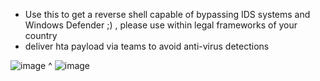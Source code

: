 - Use this to get a reverse shell capable of bypassing IDS systems and Windows Defender ;) , please use within legal frameworks of your country
- deliver hta payload via teams to avoid anti-virus detections

![image](https://github.com/zakaria-ahmd20/encrypted-powercat/assets/94662829/4b6074fa-d89f-40f8-be95-0c52a2c31421)
^
![image](https://github.com/zakaria-ahmd20/encrypted-powercat/assets/94662829/57e9823a-99d7-4c8a-afab-e55c72aff149)
